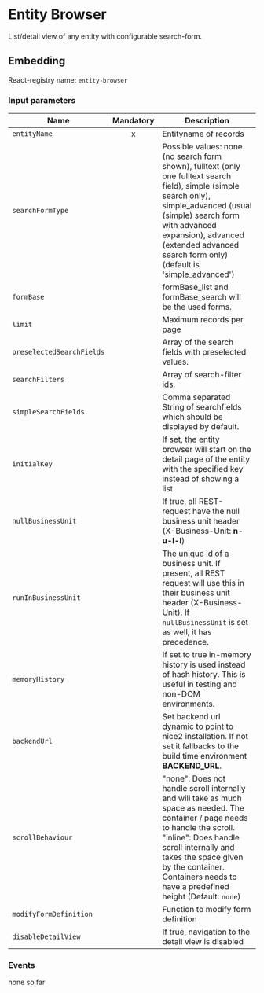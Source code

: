 # Entity Browser
List/detail view of any entity with configurable search-form.

## Embedding

React-registry name: `entity-browser`

### Input parameters

| Name                   | Mandatory | Description
|------------------------|:---------:|-------------
| `entityName`           |x          | Entityname of records
| `searchFormType`       |           | Possible values: none (no search form shown), fulltext (only one fulltext search field), simple (simple search only), simple_advanced (usual (simple) search form with advanced expansion), advanced (extended advanced search form only) (default is 'simple_advanced')
| `formBase`             |           | formBase_list and formBase_search will be the used forms.
| `limit`                |           | Maximum records per page
| `preselectedSearchFields`|         | Array of the search fields with preselected values.
| `searchFilters`        |           | Array of search-filter ids.
| `simpleSearchFields`   |           | Comma separated String of searchfields which should be displayed by default.
| `initialKey`           |           | If set, the entity browser will start on the detail page of the entity with the specified key instead of showing a list.
| `nullBusinessUnit`     |           | If true, all REST-request have the null business unit header (X-Business-Unit: __n-u-l-l__)
| `runInBusinessUnit`    |           | The unique id of a business unit. If present, all REST request will use this in their business unit header (X-Business-Unit). If `nullBusinessUnit` is set as well, it has precedence.
| `memoryHistory`        |           | If set to true in-memory history is used instead of hash history. This is useful in testing and non-DOM environments.
| `backendUrl`           |           | Set backend url dynamic to point to nice2 installation. If not set it fallbacks to the build time environment __BACKEND_URL__.
| `scrollBehaviour`      |           | "none": Does not handle scroll internally and will take as much space as needed. The container / page needs to handle the scroll. "inline": Does handle scroll internally and takes the space given by the container. Containers needs to have a predefined height (Default: `none`)
| `modifyFormDefinition` |           | Function to modify form definition
| `disableDetailView`    |           | If true, navigation to the detail view is disabled

### Events

none so far
